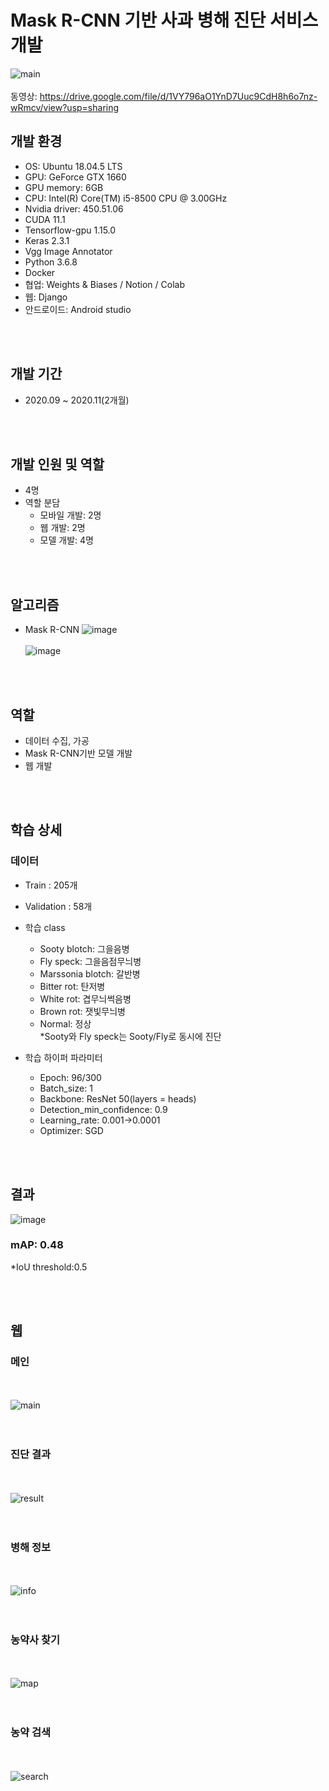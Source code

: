 # Mask R-CNN 기반 사과 병해 진단 서비스 개발
![main](https://user-images.githubusercontent.com/47843060/100581940-ce23e000-332b-11eb-9efb-d31ae0c35b9a.JPG)
<br><br>
동영상: https://drive.google.com/file/d/1VY796aO1YnD7Uuc9CdH8h6o7nz-wRmcv/view?usp=sharing
## 개발 환경
- OS: Ubuntu 18.04.5 LTS
- GPU: GeForce GTX 1660
- GPU memory: 6GB
- CPU: Intel(R) Core(TM) i5-8500 CPU @ 3.00GHz
- Nvidia driver: 450.51.06
- CUDA 11.1 
- Tensorflow-gpu 1.15.0
- Keras 2.3.1
- Vgg Image Annotator
- Python 3.6.8
- Docker
- 협업: Weights & Biases / Notion / Colab
- 웹: Django
- 안드로이드: Android studio

<br><br>
## 개발 기간
- 2020.09 ~ 2020.11(2개월)

<br><br>
## 개발 인원 및 역할
- 4명
- 역할 분담
  - 모바일 개발: 2명
  - 웹 개발: 2명 
  - 모델 개발: 4명

<br><br>
## 알고리즘
- Mask R-CNN
![image](https://user-images.githubusercontent.com/47843060/100584284-3fb15d80-332f-11eb-97db-8e90238f6841.png)
<br><br>
![image](https://user-images.githubusercontent.com/47843060/100584885-0decc680-3330-11eb-8958-a3785462c7ed.png)


<br><br>
## 역할
- 데이터 수집, 가공
- Mask R-CNN기반 모델 개발
- 웹 개발

<br><br>
## 학습 상세
### 데이터
- Train : 205개
- Validation : 58개
- 학습 class
  - Sooty blotch: 그을음병
  - Fly speck: 그을음점무늬병
  - Marssonia blotch: 갈반병
  - Bitter rot: 탄저병
  - White rot: 겹무늬썩음병
  - Brown rot: 잿빛무늬병
  - Normal: 정상<br>
 *Sooty와 Fly speck는 Sooty/Fly로 동시에 진단

- 학습 하이퍼 파라미터
  - Epoch: 96/300
  - Batch_size: 1
  - Backbone: ResNet 50(layers = heads)
  - Detection_min_confidence: 0.9
  - Learning_rate: 0.001->0.0001
  - Optimizer: SGD


<br><br>
## 결과

![image](https://user-images.githubusercontent.com/47843060/100582270-5609ea00-332c-11eb-9d6a-63d2eafa0d04.png)

### mAP: 0.48 
*IoU threshold:0.5


<br><br>
## 웹

### 메인
<br><br>
![main](https://user-images.githubusercontent.com/47843060/100581940-ce23e000-332b-11eb-9efb-d31ae0c35b9a.JPG)
<br><br><br>

### 진단 결과
<br><br>
![result](https://user-images.githubusercontent.com/47843060/100581890-bfd5c400-332b-11eb-8eee-be12be4713ea.JPG)
<br><br><br>


### 병해 정보
<br><br>
![info](https://user-images.githubusercontent.com/47843060/100582448-95d0d180-332c-11eb-8b9e-0d43a8571628.JPG)
<br><br><br>


### 농약사 찾기
<br><br>
![map](https://user-images.githubusercontent.com/47843060/100582385-80f43e00-332c-11eb-8288-e1d5c219513c.JPG)
<br><br><br>


### 농약 검색
<br><br>
![search](https://user-images.githubusercontent.com/47843060/100582425-8f425a00-332c-11eb-9f2c-57072c7a3abf.JPG)
<br><br><br>

